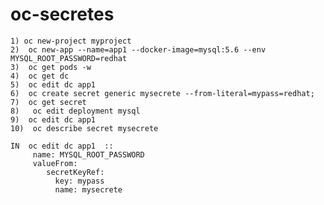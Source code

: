 # oc-secretes
 
    1) oc new-project myproject
    2)  oc new-app --name=app1 --docker-image=mysql:5.6 --env MYSQL_ROOT_PASSWORD=redhat
    3)  oc get pods -w
    4)  oc get dc
    5)  oc edit dc app1
    6)  oc create secret generic mysecrete --from-literal=mypass=redhat;
    7)  oc get secret
    8)   oc edit deployment mysql
    9)  oc edit dc app1 
    10)  oc describe secret mysecrete
    
    IN  oc edit dc app1  ::
         name: MYSQL_ROOT_PASSWORD
         valueFrom:
            secretKeyRef:
              key: mypass
              name: mysecrete

